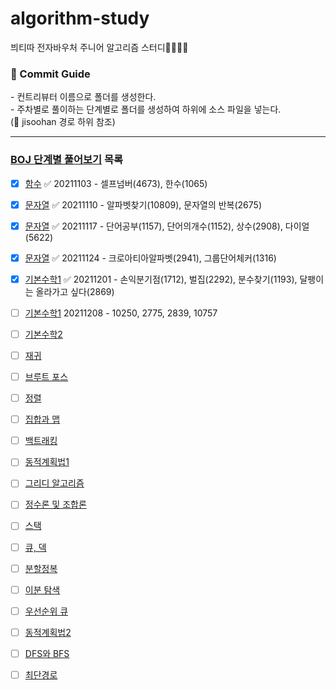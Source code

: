 # algorithm-study
븨티따 전자바우처 주니어 알고리즘 스터디👩‍💻👨‍💻
<br/>

<p>
  <h3>📌 Commit Guide</h3>
  - 컨트리뷰터 이름으로 폴더를 생성한다. <br/>
  - 주차별로 풀이하는 단계별로 폴더를 생성하여 하위에 소스 파일을 넣는다. <br/>
    (📁 jisoohan 경로 하위 참조)
</p>

<hr>

### [BOJ 단계별 풀어보기](https://www.acmicpc.net/step) 목록
- [x] [함수](https://www.acmicpc.net/step/5) ✅ 20211103 - 셀프넘버(4673), 한수(1065)  
- [x] [문자열](https://www.acmicpc.net/step/7) ✅ 20211110 - 알파벳찾기(10809), 문자열의 반복(2675)
- [x] [문자열](https://www.acmicpc.net/step/7) ✅ 20211117 - 단어공부(1157), 단어의개수(1152), 상수(2908), 다이얼(5622)
- [x] [문자열](https://www.acmicpc.net/step/7) ✅ 20211124 - 크로아티아알파벳(2941), 그룹단어체커(1316)
- [x] [기본수학1](https://www.acmicpc.net/step/8) ✅ 20211201 - 손익분기점(1712), 벌집(2292), 분수찾기(1193), 달팽이는 올라가고 싶다(2869)
- [ ] [기본수학1](https://www.acmicpc.net/step/8) 20211208 - 10250, 2775, 2839, 10757
- [ ] [기본수학2](https://www.acmicpc.net/step/10)
- [ ] [재귀](https://www.acmicpc.net/step/19)
- [ ] [브루트 포스](https://www.acmicpc.net/step/22) 
- [ ] [정렬](https://www.acmicpc.net/step/9)
- [ ] [집합과 맵](https://www.acmicpc.net/step/49)
- [ ] [백트래킹](https://www.acmicpc.net/step/34) 
- [ ] [동적계획법1](https://www.acmicpc.net/step/16)
- [ ] [그리디 알고리즘](https://www.acmicpc.net/step/33)
- [ ] [정수론 및 조합론](https://www.acmicpc.net/step/18) 
- [ ] [스택](https://www.acmicpc.net/step/11)
- [ ] [큐, 덱](https://www.acmicpc.net/step/12)
- [ ] [분할정복](https://www.acmicpc.net/step/20)
- [ ] [이분 탐색](https://www.acmicpc.net/step/29) 
- [ ] [우선순위 큐](https://www.acmicpc.net/step/13)
- [ ] [동적계획법2](https://www.acmicpc.net/step/17)
- [ ] [DFS와 BFS](https://www.acmicpc.net/step/24)
- [ ] [최단경로](https://www.acmicpc.net/step/26) 







